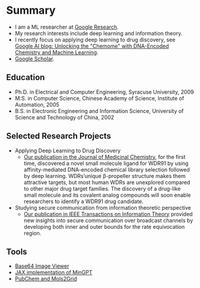 # Summary

*   I am a ML researcher at [Google Research](https://research.google/people/107672/).
*   My research interests include deep learning and information theory. 
*   I recently focus on applying deep learning to drug discovery, see [Google AI blog: Unlocking the "Chemome" with DNA-Encoded Chemistry and Machine Learning](https://ai.googleblog.com/2020/06/unlocking-chemome-with-dna-encoded.html).
*   [Google Scholar](https://scholar.google.com/citations?hl=en&user=kGx-ZZ8AAAAJ&view_op=list_works&sortby=pubdate).

## Education
- Ph.D. in Electrical and Computer Engineering, Syracuse University, 2009
- M.S. in Computer Science, Chinese Academy of Science, Institute of Automation, 2005
- B.S. in Electronic Engineering and Information Science, University of Science and Technology of China, 2002

## Selected Research Projects
- Applying Deep Learning to Drug Discovery
  - [Our publication in the Journal of Medicinal Chemistry](https://pubs.acs.org/doi/abs/10.1021/acs.jmedchem.3c01471), for the first time, discovered a novel small molecule ligand for WDR91 by using affinity-mediated DNA-encoded chemical library selection followed by deep learning. WDRs’unique β-propeller structure makes them attractive targets, but most human WDRs are unexplored compared to other major drug target families. The discovery of a drug-like small molecule and its covalent analog compounds will soon enable researchers to identify a WDR91 drug candidate.
- Studying secure communication from information theoretic perspective
  - [Our publication in IEEE Transactions on Information Theory](https://ieeexplore.ieee.org/abstract/document/5238755) provided new insights into secure communication over broadcast channels by developing both inner and outer bounds for the rate equivocation region.


## Tools
* [Base64 Image Viewer](https://imxj.github.io/base64-viewer/)
* [JAX implementation of MinGPT](https://github.com/imxj/imxj.github.io/blob/master/colabs/llms/jax_gpt_dev_gpt.ipynb)
* [PubChem and Mols2Grid](https://github.com/imxj/imxj.github.io/tree/master/colabs/small_molecules)
